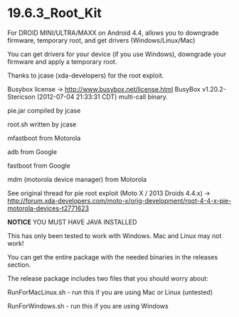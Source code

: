 19.6.3_Root_Kit
===============

For DROID MINI/ULTRA/MAXX on Android 4.4, allows you to downgrade firmware, temporary root, and get drivers (Windows/Linux/Mac)




You can get drivers for your device (if you use Windows), downgrade your firmware and apply a temporary root.

Thanks to jcase (xda-developers) for the root exploit.


Busybox license -> http://www.busybox.net/license.html
BusyBox v1.20.2-Stericson (2012-07-04 21:33:31 CDT) multi-call binary.


pie.jar compiled by jcase

root.sh written by jcase

mfastboot from Motorola

adb from Google

fastboot from Google

mdm (motorola device manager) from Motorola

See original thread for pie root exploit (Moto X / 2013 Droids 4.4.x) -> http://forum.xda-developers.com/moto-x/orig-development/root-4-4-x-pie-motorola-devices-t2771623






**NOTICE**
YOU MUST HAVE JAVA INSTALLED

This has only been tested to work with Windows. Mac and Linux may not work!

You can get the entire package with the needed binaries in the releases section.

The release package includes two files that you should worry about:

RunForMacLinux.sh - run this if you are using Mac or Linux (untested)

RunForWindows.sh - run this if you are using Windows
